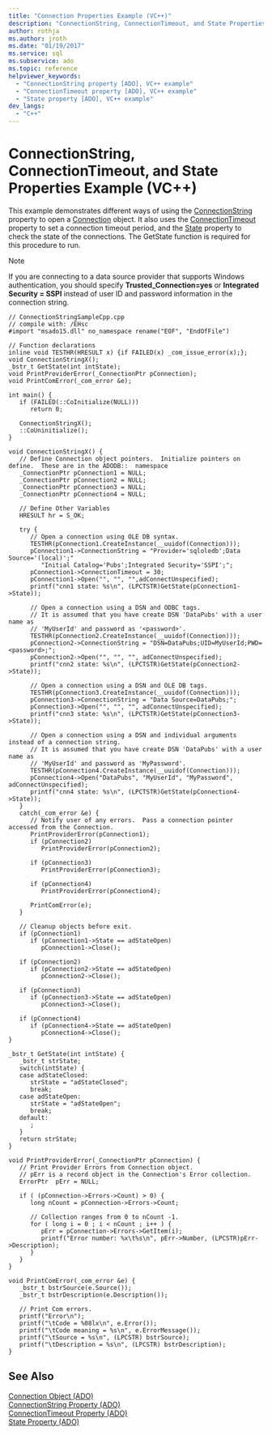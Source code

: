 ```yaml
---
title: "Connection Properties Example (VC++)"
description: "ConnectionString, ConnectionTimeout, and State Properties Example (VC++)"
author: rothja
ms.author: jroth
ms.date: "01/19/2017"
ms.service: sql
ms.subservice: ado
ms.topic: reference
helpviewer_keywords:
  - "ConnectionString property [ADO], VC++ example"
  - "ConnectionTimeout property [ADO], VC++ example"
  - "State property [ADO], VC++ example"
dev_langs:
  - "C++"
---
```

# ConnectionString, ConnectionTimeout, and State Properties Example (VC++)
This example demonstrates different ways of using the [ConnectionString](./connectionstring-property-ado.md) property to open a [Connection](./connection-object-ado.md) object. It also uses the [ConnectionTimeout](./connectiontimeout-property-ado.md) property to set a connection timeout period, and the [State](./state-property-ado.md) property to check the state of the connections. The GetState function is required for this procedure to run.  
  
> [!NOTE]
>  If you are connecting to a data source provider that supports Windows authentication, you should specify **Trusted_Connection=yes** or **Integrated Security = SSPI** instead of user ID and password information in the connection string.  
  
```  
// ConnectionStringSampleCpp.cpp  
// compile with: /EHsc  
#import "msado15.dll" no_namespace rename("EOF", "EndOfFile")  
  
// Function declarations  
inline void TESTHR(HRESULT x) {if FAILED(x) _com_issue_error(x);};  
void ConnectionStringX();  
_bstr_t GetState(int intState);   
void PrintProviderError(_ConnectionPtr pConnection);  
void PrintComError(_com_error &e);  
  
int main() {  
   if (FAILED(::CoInitialize(NULL)))  
      return 0;  
  
   ConnectionStringX();  
   ::CoUninitialize();  
}  
  
void ConnectionStringX() {  
   // Define Connection object pointers.  Initialize pointers on define.  These are in the ADODB::  namespace  
   _ConnectionPtr pConnection1 = NULL;  
   _ConnectionPtr pConnection2 = NULL;  
   _ConnectionPtr pConnection3 = NULL;  
   _ConnectionPtr pConnection4 = NULL;  
  
   // Define Other Variables  
   HRESULT hr = S_OK;  
  
   try {  
      // Open a connection using OLE DB syntax.  
      TESTHR(pConnection1.CreateInstance(__uuidof(Connection)));  
      pConnection1->ConnectionString = "Provider='sqloledb';Data Source='(local)';"  
         "Initial Catalog='Pubs';Integrated Security='SSPI';";  
      pConnection1->ConnectionTimeout = 30;  
      pConnection1->Open("", "", "",adConnectUnspecified);  
      printf("cnn1 state: %s\n", (LPCTSTR)GetState(pConnection1->State));  
  
      // Open a connection using a DSN and ODBC tags.  
      // It is assumed that you have create DSN 'DataPubs' with a user name as   
      // 'MyUserId' and password as '<password>'.  
      TESTHR(pConnection2.CreateInstance(__uuidof(Connection)));  
      pConnection2->ConnectionString = "DSN=DataPubs;UID=MyUserId;PWD=<password>;";  
      pConnection2->Open("", "", "", adConnectUnspecified);  
      printf("cnn2 state: %s\n", (LPCTSTR)GetState(pConnection2->State));  
  
      // Open a connection using a DSN and OLE DB tags.  
      TESTHR(pConnection3.CreateInstance(__uuidof(Connection)));  
      pConnection3->ConnectionString = "Data Source=DataPubs;";  
      pConnection3->Open("", "", "", adConnectUnspecified);  
      printf("cnn3 state: %s\n", (LPCTSTR)GetState(pConnection3->State));  
  
      // Open a connection using a DSN and individual arguments instead of a connection string.  
      // It is assumed that you have create DSN 'DataPubs' with a user name as   
      // 'MyUserId' and password as 'MyPassword'.  
      TESTHR(pConnection4.CreateInstance(__uuidof(Connection)));  
      pConnection4->Open("DataPubs", "MyUserId", "MyPassword", adConnectUnspecified);  
      printf("cnn4 state: %s\n", (LPCTSTR)GetState(pConnection4->State));  
   }  
   catch(_com_error &e) {  
      // Notify user of any errors.  Pass a connection pointer accessed from the Connection.  
      PrintProviderError(pConnection1);  
      if (pConnection2)  
         PrintProviderError(pConnection2);  
  
      if (pConnection3)  
         PrintProviderError(pConnection3);  
  
      if (pConnection4)  
         PrintProviderError(pConnection4);  
  
      PrintComError(e);  
   }  
  
   // Cleanup objects before exit.  
   if (pConnection1)  
      if (pConnection1->State == adStateOpen)  
         pConnection1->Close();  
  
   if (pConnection2)  
      if (pConnection2->State == adStateOpen)  
         pConnection2->Close();  
  
   if (pConnection3)  
      if (pConnection3->State == adStateOpen)  
         pConnection3->Close();  
  
   if (pConnection4)  
      if (pConnection4->State == adStateOpen)  
         pConnection4->Close();  
}  
  
_bstr_t GetState(int intState) {  
   _bstr_t strState;   
   switch(intState) {  
   case adStateClosed:  
      strState = "adStateClosed";  
      break;  
   case adStateOpen:  
      strState = "adStateOpen";  
      break;  
   default:  
      ;  
   }  
   return strState;  
}  
  
void PrintProviderError(_ConnectionPtr pConnection) {  
   // Print Provider Errors from Connection object.  
   // pErr is a record object in the Connection's Error collection.  
   ErrorPtr  pErr = NULL;  
  
   if ( (pConnection->Errors->Count) > 0) {  
      long nCount = pConnection->Errors->Count;  
  
      // Collection ranges from 0 to nCount -1.  
      for ( long i = 0 ; i < nCount ; i++ ) {  
         pErr = pConnection->Errors->GetItem(i);  
         printf("Error number: %x\t%s\n", pErr->Number, (LPCSTR)pErr->Description);  
      }  
   }  
}  
  
void PrintComError(_com_error &e) {  
   _bstr_t bstrSource(e.Source());  
   _bstr_t bstrDescription(e.Description());  
  
   // Print Com errors.    
   printf("Error\n");  
   printf("\tCode = %08lx\n", e.Error());  
   printf("\tCode meaning = %s\n", e.ErrorMessage());  
   printf("\tSource = %s\n", (LPCSTR) bstrSource);  
   printf("\tDescription = %s\n", (LPCSTR) bstrDescription);  
}  
```  
  
## See Also  
 [Connection Object (ADO)](./connection-object-ado.md)   
 [ConnectionString Property (ADO)](./connectionstring-property-ado.md)   
 [ConnectionTimeout Property (ADO)](./connectiontimeout-property-ado.md)   
 [State Property (ADO)](./state-property-ado.md)